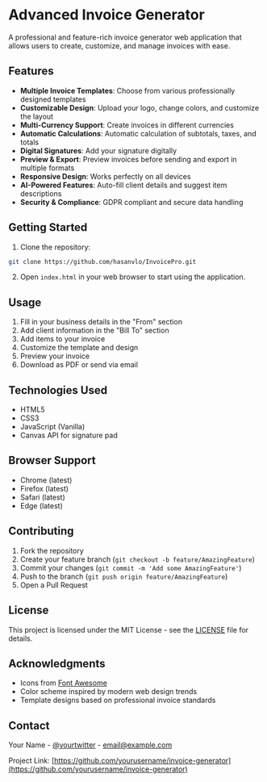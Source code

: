 # Advanced Invoice Generator

A professional and feature-rich invoice generator web application that allows users to create, customize, and manage invoices with ease.

## Features

- **Multiple Invoice Templates**: Choose from various professionally designed templates
- **Customizable Design**: Upload your logo, change colors, and customize the layout
- **Multi-Currency Support**: Create invoices in different currencies
- **Automatic Calculations**: Automatic calculation of subtotals, taxes, and totals
- **Digital Signatures**: Add your signature digitally
- **Preview & Export**: Preview invoices before sending and export in multiple formats
- **Responsive Design**: Works perfectly on all devices
- **AI-Powered Features**: Auto-fill client details and suggest item descriptions
- **Security & Compliance**: GDPR compliant and secure data handling

## Getting Started

1. Clone the repository:
```bash
git clone https://github.com/hasanvlo/InvoicePro.git
```

2. Open `index.html` in your web browser to start using the application.

## Usage

1. Fill in your business details in the "From" section
2. Add client information in the "Bill To" section
3. Add items to your invoice
4. Customize the template and design
5. Preview your invoice
6. Download as PDF or send via email

## Technologies Used

- HTML5
- CSS3
- JavaScript (Vanilla)
- Canvas API for signature pad

## Browser Support

- Chrome (latest)
- Firefox (latest)
- Safari (latest)
- Edge (latest)

## Contributing

1. Fork the repository
2. Create your feature branch (`git checkout -b feature/AmazingFeature`)
3. Commit your changes (`git commit -m 'Add some AmazingFeature'`)
4. Push to the branch (`git push origin feature/AmazingFeature`)
5. Open a Pull Request

## License

This project is licensed under the MIT License - see the [LICENSE](LICENSE) file for details.

## Acknowledgments

- Icons from [Font Awesome](https://fontawesome.com/)
- Color scheme inspired by modern web design trends
- Template designs based on professional invoice standards

## Contact

Your Name - [@yourtwitter](https://twitter.com/yourtwitter) - email@example.com

Project Link: [https://github.com/yourusername/invoice-generator](https://github.com/yourusername/invoice-generator) 